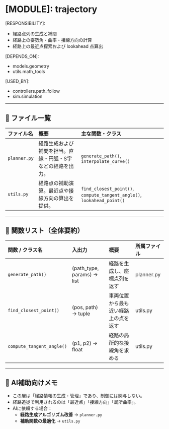 # [MODULE]: trajectory
[PURPOSE]:
  経路生成・補間・姿勢情報の整形など、経路データの処理を担当。

[RESPONSIBILITY]:
  - 経路点列の生成と補間
  - 経路上の姿勢角・曲率・接線方向の計算
  - 経路上の最近点探索および lookahead 点算出

[DEPENDS_ON]:
  - models.geometry
  - utils.math_tools

[USED_BY]:
  - controllers.path_follow
  - sim.simulation

---

## 📂 ファイル一覧

| ファイル名 | 概要 | 主な関数・クラス |
|:--|:--|:--|
| `planner.py` | 経路生成および補間を担当。直線・円弧・S字などの経路を出力。 | `generate_path()`, `interpolate_curve()` |
| `utils.py` | 経路点の補助演算。最近点や接線方向の算出を提供。 | `find_closest_point()`, `compute_tangent_angle()`, `lookahead_point()` |

---

## 🧩 関数リスト（全体要約）

| 関数 / クラス名 | 入出力 | 概要 | 所属ファイル |
|:--|:--|:--|:--|
| `generate_path()` | (path_type, params) → list | 経路を生成し、座標点列を返す | planner.py |
| `find_closest_point()` | (pos, path) → tuple | 車両位置から最も近い経路上の点を返す | utils.py |
| `compute_tangent_angle()` | (p1, p2) → float | 経路の局所的な接線角を求める | utils.py |

---

## 🧠 AI補助向けメモ
- この層は「経路情報の生成・管理」であり、制御には関与しない。  
- 経路追従で利用されるのは「最近点」「接線方向」「局所曲率」。  
- AIに依頼する場合：
  - **経路生成アルゴリズム改善** → `planner.py`  
  - **補助関数の最適化** → `utils.py`